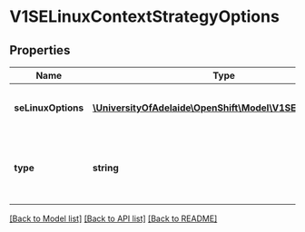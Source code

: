 # V1SELinuxContextStrategyOptions

## Properties
Name | Type | Description | Notes
------------ | ------------- | ------------- | -------------
**seLinuxOptions** | [**\UniversityOfAdelaide\OpenShift\Model\V1SELinuxOptions**](V1SELinuxOptions.md) | seLinuxOptions required to run as; required for MustRunAs | [optional] 
**type** | **string** | Type is the strategy that will dictate what SELinux context is used in the SecurityContext. | [optional] 

[[Back to Model list]](../README.md#documentation-for-models) [[Back to API list]](../README.md#documentation-for-api-endpoints) [[Back to README]](../README.md)



